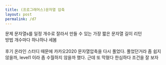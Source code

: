 ```yaml
---
title: (프로그래머스)문자열 압축
layout: post
permalink: /d7
---
```


문제
    문자열s를 일정 개수로 잘라서
    만들 수 있는 가장 짧은 문자열 길이 리턴
<br>
방법
    개수마다 하나하나 세봄
<br>
<br>
후기
    온라인 스터디 때문에 카카오2020 문자열압축을 다시 풀었다.
    풀었던거라 좀 쉽지 않을까, level1 이라 좀 수월하지 않을까 했다.
    근데 또 막혔다
    한심하다
    조건을 잘 보자